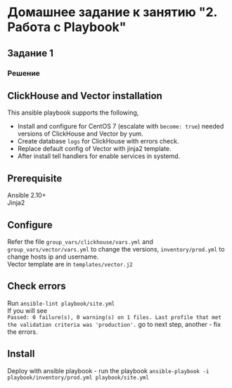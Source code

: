# Домашнее задание к занятию "2. Работа с Playbook"

## Задание 1
### Решение

## ClickHouse and Vector installation

This ansible playbook supports the following,

- Install and configure for CentOS 7 (escalate with `become: true`) needed versions of ClickHouse and Vector by yum.
- Create database `logs` for ClickHouse with errors check.
- Replace default config of Vector with jinja2 template.
- After install tell handlers for enable services in systemd.

## Prerequisite

Ansible 2.10+\
Jinja2

## Configure
Refer the file `group_vars/clickhouse/vars.yml` and `group_vars/vector/vars.yml` to change the versions,
`inventory/prod.yml` to change hosts ip and username.\
Vector template are in `templates/vector.j2`
## Check errors
Run `ansible-lint playbook/site.yml`\
If you will see\
```Passed: 0 failure(s), 0 warning(s) on 1 files. Last profile that met the validation criteria was 'production'.``` go to next step, another - fix the errors.
## Install
Deploy with ansible playbook - run the playbook
`ansible-playbook -i playbook/inventory/prod.yml playbook/site.yml`

